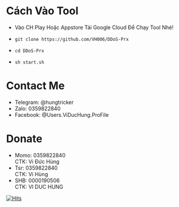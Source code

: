# Cách Vào Tool

* Vào CH Play Hoặc Appstore Tải Google Cloud Để Chạy Tool Nhé!

* ```git clone https://github.com/VH006/DDoS-Prx```
* ```cd DDoS-Prx```
* ```sh start.sh```

# Contact Me 
* Telegram: @hungtricker
* Zalo: 0359822840
* Facebook: @Users.ViDucHung.ProFile

# Donate 
* Momo: 0359822840 <br>
CTK: Vi Đức Hùng 
* Tsr: 0359822840 <br>
CTK: Vi Hùng
* SHB: 0000190506 <br>
CTK: VI DUC HUNG 

[![Hits](https://hits.seeyoufarm.com/api/count/incr/badge.svg?url=https://github.com/VH006/DDoS-Prxhit-counter&count_bg=%230BD4FF&title_bg=%23525050&icon=github.svg&icon_color=%23000000&title=Views&edge_flat=true)](https://hits.seeyoufarm.com)
